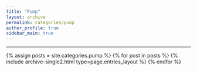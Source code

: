 ```yaml
---
title: "Pump"
layout: archive
permalink: categories/pump
author_profile: true
sidebar_main: true
---
```


<!-- 공백이 포함되어 있는 카테고리 이름의 경우 site.categories['a b c'] 이런식으로! -->

***

{% assign posts = site.categories.pump %}
{% for post in posts %} {% include archive-single2.html type=page.entries_layout %} {% endfor %}
